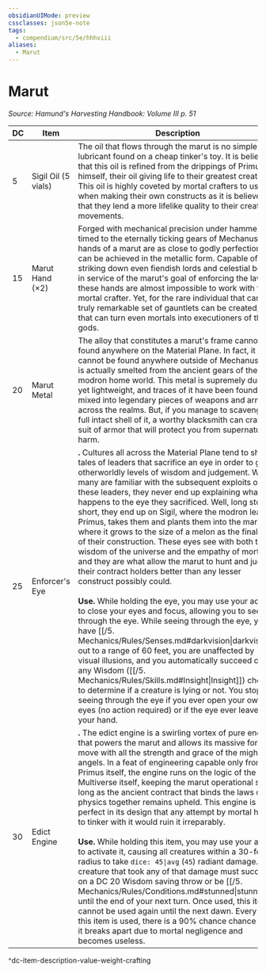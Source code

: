 ```yaml
---
obsidianUIMode: preview
cssclasses: json5e-note
tags:
  - compendium/src/5e/hhhviii
aliases:
  - Marut
---
```

# Marut
*Source: Hamund's Harvesting Handbook: Volume III p. 51* 

| DC | Item | Description | Value | Weight | Crafting |
|----|------|-------------|-------|--------|----------|
| 5 | Sigil Oil (5 vials) | The oil that flows through the marut is no simple lubricant found on a cheap tinker's toy. It is believed that this oil is refined from the drippings of Primus himself, their oil giving life to their greatest creation. This oil is highly coveted by mortal crafters to use when making their own constructs as it is believed that they lend a more lifelike quality to their creation's movements. | 100 gp | 2 lb | — |
| 15 | Marut Hand (×2) | Forged with mechanical precision under hammers timed to the eternally ticking gears of Mechanus, the hands of a marut are as close to godly perfection as can be achieved in the metallic form. Capable of striking down even fiendish lords and celestial beings in service of the marut's goal of enforcing the law, these hands are almost impossible to work with for a mortal crafter. Yet, for the rare individual that can, a truly remarkable set of gauntlets can be created, one that can turn even mortals into executioners of the gods. | 1,000 gp | 50 lb | [[5. Mechanics/Items/Mechanus Gauntlets.md\|Mechanus Gauntlets]] |
| 20 | Marut Metal | The alloy that constitutes a marut's frame cannot be found anywhere on the Material Plane. In fact, it cannot be found anywhere outside of Mechanus as it is actually smelted from the ancient gears of the modron home world. This metal is supremely durable yet lightweight, and traces of it have been found mixed into legendary pieces of weapons and armor across the realms. But, if you manage to scavenge a full intact shell of it, a worthy blacksmith can craft a suit of armor that will protect you from supernatural harm. | 4,000 gp | 200 lb | [[5. Mechanics/Items/Primus Plate.md\|Primus Plate]] |
| 25 | Enforcer's Eye | **.** Cultures all across the Material Plane tend to share tales of leaders that sacrifice an eye in order to gain otherworldly levels of wisdom and judgement. While many are familiar with the subsequent exploits of these leaders, they never end up explaining what happens to the eye they sacrificed. Well, long story short, they end up on Sigil, where the modron leader, Primus, takes them and plants them into the marut where it grows to the size of a melon as the final step of their construction. These eyes see with both the wisdom of the universe and the empathy of mortals and they are what allow the marut to hunt and judge their contract holders better than any lesser construct possibly could.<br /><br />**Use.** While holding the eye, you may use your action to close your eyes and focus, allowing you to see through the eye. While seeing through the eye, you have [[/5. Mechanics/Rules/Senses.md#darkvision\|darkvision]] out to a range of 60 feet, you are unaffected by visual illusions, and you automatically succeed on any Wisdom ([[/5. Mechanics/Rules/Skills.md#Insight\|Insight]]) check to determine if a creature is lying or not. You stop seeing through the eye if you ever open your own eyes (no action required) or if the eye ever leaves your hand. | 14,000 gp | 10 lb | — |
| 30 | Edict Engine | **.** The edict engine is a swirling vortex of pure energy that powers the marut and allows its massive form to move with all the strength and grace of the mightiest angels. In a feat of engineering capable only from Primus itself, the engine runs on the logic of the Multiverse itself, keeping the marut operational so long as the ancient contract that binds the laws of physics together remains upheld. This engine is so perfect in its design that any attempt by mortal hands to tinker with it would ruin it irreparably.<br /><br />**Use.** While holding this item, you may use your action to activate it, causing all creatures within a 30-foot radius to take `dice: 45\|avg` (`45`) radiant damage. Any creature that took any of that damage must succeed on a DC 20 Wisdom saving throw or be [[/5. Mechanics/Rules/Conditions.md#stunned\|stunned]] until the end of your next turn. Once used, this item cannot be used again until the next dawn. Every time this item is used, there is a 90% chance chance that it breaks apart due to mortal negligence and becomes useless. | 20,000 gp | 60 lb | — |
^dc-item-description-value-weight-crafting
